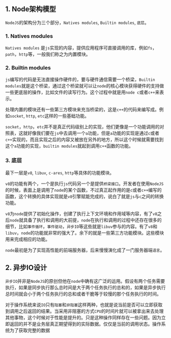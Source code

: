 ## 1. Node架构模型

```NodeJS```的架构分为三个部分，````Natives modules````, ```Builtin modules```, ```底层```。

### 1. Natives modules
```Natives modules``` 是```js```实现的内容，提供应用程序可直接调用的库，例如```fs```，```path```，```http```等，一般我们称之为内置模块。

### 2. Builtin modules

```js```编写的代码是无法直接操作硬件的，要与硬件通信需要一个桥梁，```Builtin modules```就是这个桥梁，通过这个桥梁就可以让```node```的核心模块获得硬件的支持做一些更底层的操作，比如文件的读写行为。这个过程中就是用```node c```或者```c++```来表示。

处理内置的模块还有一些第三方模块来充当桥梁的，这是```c++```的代码来编写成。例如```socket```, ```http```, ```etc```这样的一些基础功能。

```socket```，```http```，```etc```并不是真正代码级别上的实现，他们更像是一个功能调用的对照表，这就好像我们要在```js```中去调用一个```a```功能，但是```a```功能的实现是通过```c```或者```c++```实现的，而且实现之后的内容又被放在另外的地方，所以这个时候就需要找到这个```a```功能的实现，```builtin modules```就起到调用```c++```函数的功能。

### 3. 底层

最下一层是```v8```, ```libuv```, ```c-ares```, ```http```等具体的功能模块。

```v8```的功能有两个，一个是执行```js```代码另一个是提供```桥梁接口```。开发者在使用```NodeJS```的时候，表面上是调用了```node```的某个函数，不过真正起作用的是```c```或者```c++```编写的函数，这个转换的具体实现就是```v8```引擎赋能完成的，说白了就是```js```与```c```之间的转换功能。

```v8```为```node```提供了初始化操作，创建了执行上下文环境和作用域等内容，有了```v8```之后```node```就具备了执行和调用的大前提，```node```在执行和调用的过程中还存在很多的细节，比如```事件循环```，```事件驱动```，```异步IO```等这些就是```libuv```参与的内容。有了```v8```和```libuv```，```node```的功能就非常的强大了。余下的就是一些第三方功能模块。这些模块用来完成相应的功能。

```node```最初是为了实现高性能的前端服务器，后来慢慢演化成了一门服务器端```语言```。

## 2. 异步IO设计

```异步IO```并非是```NodeJS```的原创但他在```node```中确有这广泛的运用。假设有两个任务需要执行，如果是同步执行那么总时间是大于两个任务执行的总和的，如果是异步执行总时间就会小于两个任务执行的总和或者干脆等于较慢的那个任务执行的时间。

对于操作系统来说```IO```只有```阻塞```和```非阻塞```这样两种，也就是说当前是否可以立即获取到调用之后返回的结果。当采用非阻塞的方式```CPU```的时间片就可以被拿出来去处理其他事物，这个时候对于性能是提升的。只是这种操作同样存在一些问题。因为立即返回的并不是业务层真正期望得到的实际数据。仅仅是当前的调用状态。操作系统为了获取完整的数据